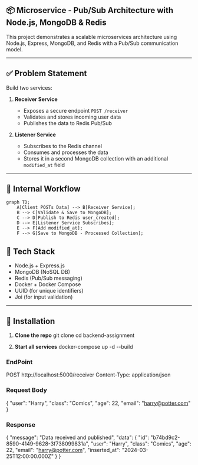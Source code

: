 ## 📦 Microservice - Pub/Sub Architecture with Node.js, MongoDB & Redis

This project demonstrates a scalable microservices architecture using Node.js, Express, MongoDB, and Redis with a Pub/Sub communication model.

---

## ✅ Problem Statement

Build two services:

1. **Receiver Service**  
   - Exposes a secure endpoint `POST /receiver`
   - Validates and stores incoming user data
   - Publishes the data to Redis Pub/Sub

2. **Listener Service**  
   - Subscribes to the Redis channel
   - Consumes and processes the data
   - Stores it in a second MongoDB collection with an additional `modified_at` field

---

## 🔧 Internal Workflow
```mermaid
graph TD;
    A[Client POSTs Data] --> B[Receiver Service];
    B --> C[Validate & Save to MongoDB];
    C --> D[Publish to Redis user_created]; 
    D --> E[Listener Service Subscribes];
    E --> F[Add modified_at];
    F --> G[Save to MongoDB - Processed Collection];
```
## 🧱 Tech Stack

- Node.js + Express.js
- MongoDB (NoSQL DB)
- Redis (Pub/Sub messaging)
- Docker + Docker Compose
- UUID (for unique identifiers)
- Joi (for input validation)

---

## 🔧 Installation

1. **Clone the repo**
   git clone <your-repo-url>
   cd backend-assignment

2. **Start all services**
   docker-compose up -d --build

### EndPoint
POST http://localhost:5000/receiver
Content-Type: application/json

### Request Body
{
  "user": "Harry",
  "class": "Comics",
  "age": 22,
  "email": "harry@potter.com"
}

### Response
{
  "message": "Data received and published",
  "data": {
    "id": "b74bd9c2-8590-4149-9628-3f738099831a",
    "user": "Harry",
    "class": "Comics",
    "age": 22,
    "email": "harry@potter.com",
    "inserted_at": "2024-03-25T12:00:00.000Z"
  }
}

